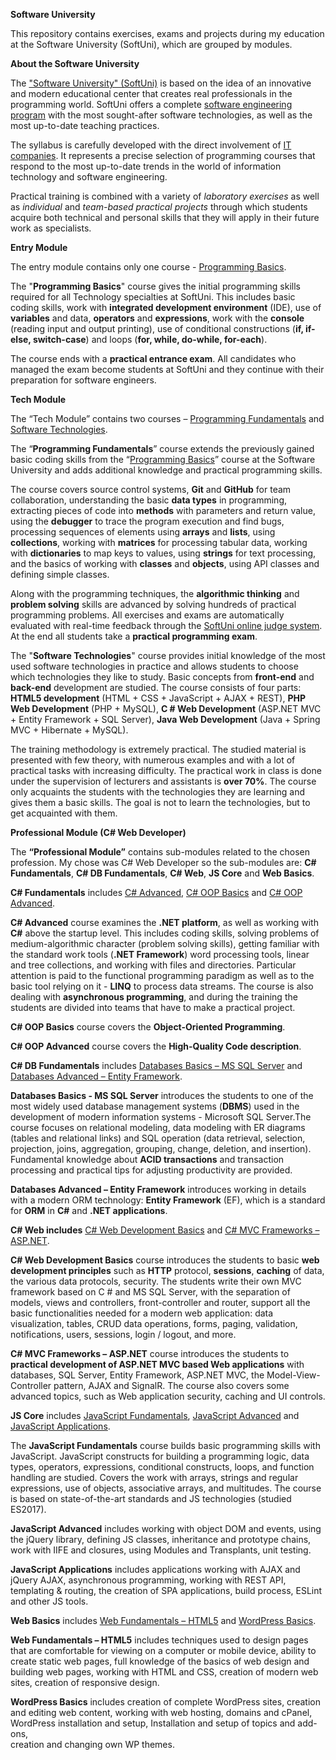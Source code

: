 **Software University**



This repository contains exercises, exams and projects during my
education at the Software University (SoftUni), which are grouped by
modules.

**About the Software University**

The ["Software University" (SoftUni)](https://softuni.bg/about) is based
on the idea of ​​an innovative and modern educational center that
creates real professionals in the programming world. SoftUni offers a
complete [software engineering program](https://softuni.bg/curriculum)
with the most sought-after software technologies, as well as the most
up-to-date teaching practices.

The syllabus is carefully developed with the direct involvement of [IT
companies](https://softuni.bg/partners). It represents a precise
selection of programming courses that respond to the most up-to-date
trends in the world of information technology and software engineering.

Practical training is combined with a variety of *laboratory exercises*
as well as *individual* and *team-based practical projects* through
which students acquire both technical and personal skills that they will
apply in their future work as specialists.

**Entry Module**

The entry module contains only one course - [Programming
Basics](https://softuni.bg/courses/programming-basics).

The "**Programming Basics**" course gives the initial programming skills
required for all Technology specialties at SoftUni. This includes basic
coding skills, work with **integrated development environment** (IDE),
use of **variables** and data, **operators** and **expressions**, work
with the **console** (reading input and output printing), use of
conditional constructions (**if, if-else, switch-case**) and loops
(**for, while, do-while, for-each**).

The course ends with a **practical entrance exam**. All candidates who
managed the exam become students at SoftUni and they continue with their
preparation for software engineers.

**Tech Module**

The “Tech Module” contains two courses – [Programming
Fundamentals](https://softuni.bg/trainings/1568/programming-fundamentals-exended-january-2017)
and [Software
Technologies](https://softuni.bg/trainings/1511/software-technologies-february-2017).

The “**Programming Fundamentals**” course extends the previously gained
basic coding skills from the “[Programming
Basics](https://softuni.bg/courses/programming-basics)” course at the
Software University and adds additional knowledge and practical
programming skills.

The course covers source control systems, **Git** and **GitHub** for
team collaboration, understanding the basic **data types** in
programming, extracting pieces of code into **methods** with parameters
and return value, using the **debugger** to trace the program execution
and find bugs, processing sequences of elements
using **arrays** and **lists**, using **collections**, working
with **matrices** for processing tabular data, working
with **dictionaries** to map keys to values, using **strings** for text
processing, and the basics of working with **classes** and **objects**,
using API classes and defining simple classes.

Along with the programming techniques, the **algorithmic
thinking** and **problem solving** skills are advanced by solving
hundreds of practical programming problems. All exercises and exams are
automatically evaluated with real-time feedback through the [SoftUni
online judge system](https://judge.softuni.bg/). At the end all students
take a **practical programming exam**.

The "**Software Technologies**" course provides initial knowledge of the
most used software technologies in practice and allows students to
choose which technologies they like to study. Basic concepts from
**front-end** and **back-end** development are studied. The course
consists of four parts: **HTML5 development** (HTML + CSS + JavaScript +
AJAX + REST), **PHP Web Development** (PHP + MySQL), **C \# Web
Development** (ASP.NET MVC + Entity Framework + SQL Server), **Java Web
Development** (Java + Spring MVC + Hibernate + MySQL).

The training methodology is extremely practical. The studied material is
presented with few theory, with numerous examples and with a lot of
practical tasks with increasing difficulty. The practical work in class
is done under the supervision of lecturers and assistants is **over
70%**. The course only acquaints the students with the technologies they
are learning and gives them a basic skills. The goal is not to learn the
technologies, but to get acquainted with them.

**Professional Module (C\# Web Developer)**

The **“Professional Module”** contains sub-modules related to the
chosen profession. My chose was C\# Web Developer so the sub-modules
are: **C\# Fundamentals**, **C\# DB Fundamentals**, **C\# Web**, **JS
Core** and **Web Basics**.

**C\# Fundamentals** includes [C\#
Advanced](https://softuni.bg/courses/csharp-advanced), [C\# OOP
Basics](https://softuni.bg/courses/csharp-oop-basics) and [C\# OOP
Advanced](https://softuni.bg/courses/csharp-oop-advanced-high-quality-code).

**C\# Advanced** course examines the **.NET platform**, as well as
working with **C\#** above the startup level. This includes coding
skills, solving problems of medium-algorithmic character (problem
solving skills), getting familiar with the standard work tools (**.NET
Framework**) word processing tools, linear and tree collections, and
working with files and directories. Particular attention is paid to the
functional programming paradigm as well as to the basic tool relying on
it - **LINQ** to process data streams. The course is also dealing with
**asynchronous programming**, and during the training the students are
divided into teams that have to make a practical project.

**C\# OOP Basics** course covers the **Object-Oriented Programming**.

**C\# OOP Advanced** course covers the **High-Quality Code
description**.

**C\# DB Fundamentals** includes [Databases Basics – MS SQL
Server](https://softuni.bg/trainings/1529/databases-advanced-entity-framework-february-2017)
and [Databases Advanced – Entity
Framework](https://softuni.bg/trainings/1529/databases-advanced-entity-framework-february-2017).

**Databases Basics - MS SQL Server** introduces the students to one of
the most widely used database management systems (**DBMS**) used in the
development of modern information systems - Microsoft SQL Server.The
course focuses on relational modeling, data modeling with ER diagrams
(tables and relational links) and SQL operation (data retrieval,
selection, projection, joins, aggregation, grouping, change, deletion,
and insertion). Fundamental knowledge about **ACID transactions** and
transaction processing and practical tips for adjusting productivity are
provided.

**Databases Advanced – Entity Framework** introduces working in details
with a modern ORM technology: **Entity Framework** (EF), which is a
standard for **ORM** in **C\#** and **.NET applications**.

**C\# Web includes** [C\# Web Development
Basics](https://softuni.bg/trainings/1543/csharp-web-development-basics-january-2017)
and [C\# MVC Frameworks –
ASP.NET](https://softuni.bg/trainings/1537/csharp-mvc-frameworks-asp-net-march-2017).

**C\# Web Development Basics** course introduces the students to basic
**web development principles** such as **HTTP** protocol, **sessions**,
**caching** of data, the various data protocols, security. The students
write their own MVC framework based on C \# and MS SQL Server, with the
separation of models, views and controllers, front-controller and
router, support all the basic functionalities needed for a modern web
application: data visualization, tables, CRUD data operations, forms,
paging, validation, notifications, users, sessions, login / logout, and
more.

**C\# MVC Frameworks – ASP.NET** course introduces the students
to **practical development of ASP.NET MVC based Web applications** with
databases, SQL Server, Entity Framework, ASP.NET MVC, the
Model-View-Controller pattern, AJAX and SignalR. The course also covers
some advanced topics, such as Web application security, caching and UI
controls.

**JS Core** includes [JavaScript
Fundamentals](https://softuni.bg/trainings/1649/js-fundamentals-may-2017),
[JavaScript
Advanced](https://softuni.bg/trainings/1650/js-advanced-july-2017) and
[JavaScript
Applications](https://softuni.bg/trainings/1651/js-applications-july-2017).

The **JavaScript Fundamentals** course builds basic programming skills
with JavaScript. JavaScript constructs for building a programming logic,
data types, operators, expressions, conditional constructs, loops, and
function handling are studied. Covers the work with arrays, strings and
regular expressions, use of objects, associative arrays, and multitudes.
The course is based on state-of-the-art standards and JS technologies
(studied ES2017).

**JavaScript Advanced** includes working with object DOM and events,
using the jQuery library, defining JS classes, inheritance and prototype
chains, work with IIFE and closures, using Modules and Transplants, unit
testing.

**JavaScript Applications** includes applications working with AJAX and
jQuery AJAX, asynchronous programming, working with REST API, templating
& routing, the creation of SPA applications, build process, ESLint and
other JS tools.

**Web Basics** includes [Web Fundamentals –
HTML5](https://softuni.bg/trainings/1645/web-fundamentals-html5-may-2017)
and [WordPress
Basics](https://softuni.bg/trainings/1647/wordpress-basics-july-2017).

**Web Fundamentals – HTML5** includes techniques used to design pages
that are comfortable for viewing on a computer or mobile device, ability
to create static web pages, full knowledge of the basics of web design
and building web pages, working with HTML and CSS, creation of modern
web sites, creation of responsive design.

**WordPress Basics** includes creation of complete WordPress sites,
creation and editing web content, working with web hosting, domains and
cPanel, WordPress installation and setup, Installation and setup of
topics and add-ons,  
creation and changing own WP themes.
